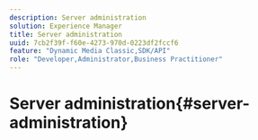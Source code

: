 ```yaml
---
description: Server administration
solution: Experience Manager
title: Server administration
uuid: 7cb2f39f-f60e-4273-970d-0223df2fccf6
feature: "Dynamic Media Classic,SDK/API"
role: "Developer,Administrator,Business Practitioner"
---
```


# Server administration{#server-administration}

